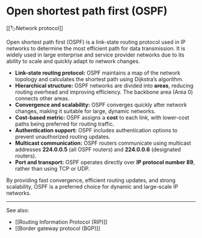 
# Open shortest path first (OSPF)

[[🏷️Network protocol]]

Open shortest path first (OSPF) is a link-state routing protocol used in IP networks to determine the most efficient path for data transmission. It is widely used in large enterprise and service provider networks due to its ability to scale and quickly adapt to network changes.

- **Link-state routing protocol:** OSPF maintains a map of the network topology and calculates the shortest path using Dijkstra’s algorithm.
- **Hierarchical structure:** OSPF networks are divided into **areas**, reducing routing overhead and improving efficiency. The backbone area (Area 0) connects other areas.
- **Convergence and scalability:** OSPF converges quickly after network changes, making it suitable for large, dynamic networks.
- **Cost-based metric:** OSPF assigns a **cost** to each link, with lower-cost paths being preferred for routing traffic.
- **Authentication support:** OSPF includes authentication options to prevent unauthorized routing updates.
- **Multicast communication:** OSPF routers communicate using multicast addresses **224.0.0.5** (all OSPF routers) and **224.0.0.6** (designated routers).
- **Port and transport:** OSPF operates directly over **IP protocol number 89**, rather than using TCP or UDP.

By providing fast convergence, efficient routing updates, and strong scalability, OSPF is a preferred choice for dynamic and large-scale IP networks.

---

See also:

- [[Routing Information Protocol (RIP)]]
- [[Border gateway protocol (BGP)]]